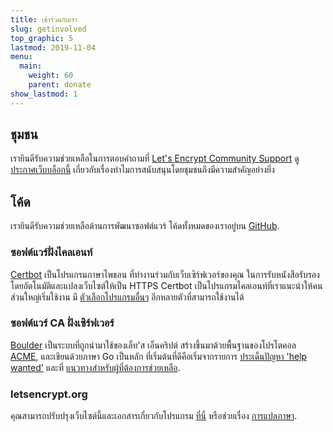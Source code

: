 ```yaml
---
title: เข้าร่วมกับเรา
slug: getinvolved
top_graphic: 5
lastmod: 2019-11-04
menu:
  main:
    weight: 60
    parent: donate
show_lastmod: 1
---
```



## ชุมชน

เรายินดีรับความช่วยเหลือในการตอบคำถามที่ [Let's Encrypt Community Support](https://community.letsencrypt.org/) ดู [ประกาศเว็บบล็อกนี้](/2015/08/13/lets-encrypt-community-support.html) เกี่ยวกับเรื่องทำไมการสนับสนุนโดยชุมชนถึงมีความสำคัญอย่างยิ่ง

## โค้ด

เรายินดีรับความช่วยเหลือด้านการพัฒนาซอฟต์แวร์ โค้ดทั้งหมดของเราอยู่บน [GitHub](https://github.com/letsencrypt/).

### ซอฟต์แวร์ฝั่งไคลเอนท์

[Certbot](https://github.com/certbot/certbot) เป็นโปรแกรมภาษาไพธอน ที่ทำงานร่วมกับเว็บเซิร์ฟเวอร์ของคุณ ในการรับหนังสือรับรองโดยอัตโนมัติและแปลงเว็บไซต์ให้เป็น HTTPS Certbot เป็นโปรแกรมไคลเอนท์ที่เราแนะนำให้คนส่วนใหญ่เริ่มใช้งาน มี [ตัวเลือกโปรแกรมอื่นๆ](/docs/client-options) อีกหลายตัวที่สามารถใช้งานได้

### ซอฟต์แวร์​ CA ฝั่งเซิร์ฟเวอร์

[Boulder](https://github.com/letsencrypt/boulder) เป็นระบบที่ถูกนำมาใช้ของเล็ท'ส เอ็นคริปต์ สร้างขึ้นมาด้วยพื้นฐานของโปรโตคอล [ACME](https://tools.ietf.org/html/rfc8555), และเขียนด้วยภาษา Go เป็นหลัก ที่เริ่มต้นที่ดีคือเริ่มจากรายการ [ประเด็นปัญหา 'help wanted'](https://github.com/letsencrypt/boulder/labels/help%20wanted) และที่ [แนวทางสำหรับผู้ที่ต้องการช่วยเหลือ](https://github.com/letsencrypt/boulder/blob/master/CONTRIBUTING.md).

### letsencrypt.org

คุณสามารถปรับปรุงเว็บไซต์นี้และเอกสารเกี่ยวกับโปรแกรม [ที่นี่](https://github.com/letsencrypt/website) หรือช่วยเรื่อง [การแปลภาษา](https://crowdin.com/project/lets-encrypt-website).
